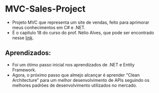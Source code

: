 # MVC-Sales-Project

* Projeto MVC que representa um site de vendas, feito para aprimorar meus conhecimentos em C# e .NET.
* É o capítulo 18 do curso do prof. Nélio Alves, que pode ser encontrado nesse [link](https://www.udemy.com/course/programacao-orientada-a-objetos-csharp/?couponCode=ST19MT61724).

## Aprendizados:
* Foi um ótimo passo inicial nos aprendizados de .NET e Entity Framework.
* Agora, o próximo passo que almejo alcançar é aprender "Clean Architecture" para um melhor desenvolvimento de APIs seguindo os melhores padrões de desenvolvimento utilizados no mercado.